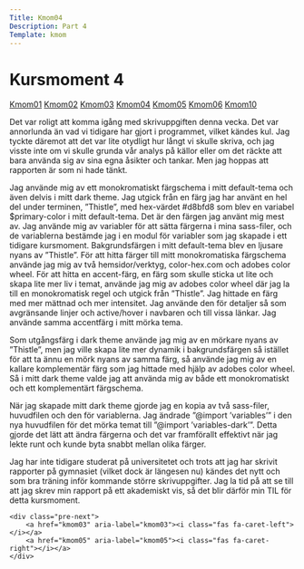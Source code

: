 ```yaml
---
Title: Kmom04
Description: Part 4
Template: kmom
---
```


Kursmoment 4
==================
<div class="sidebar">
    <a href="kmom01">Kmom01</a>
    <a href="kmom02">Kmom02</a>
    <a href="kmom03">Kmom03</a>
    <a href="kmom04">Kmom04</a>
    <a href="kmom05">Kmom05</a>
    <a href="kmom06">Kmom06</a>
    <a href="kmom10">Kmom10</a>
</div>

<div class="kmom-text">
    <p>Det var roligt att komma igång med skrivuppgiften denna vecka. Det var annorlunda än vad vi tidigare har gjort i programmet, vilket kändes kul. Jag tyckte däremot att det var lite otydligt hur långt vi skulle skriva, och jag visste inte om vi skulle grunda vår analys på källor eller om det räckte att bara använda sig av sina egna åsikter och tankar. Men jag hoppas att rapporten är som ni hade tänkt.</p>
    <p>Jag använde mig av ett monokromatiskt färgschema i mitt default-tema och även delvis i mitt dark theme. Jag utgick från en färg jag har använt en hel del under terminen, ”Thistle”, med hex-värdet #d8bfd8 som blev en variabel $primary-color i mitt default-tema. Det är den färgen jag använt mig mest av. Jag använde mig av variabler för att sätta färgerna i mina sass-filer, och de variablerna bestämde jag i en modul för variabler som jag skapade i ett tidigare kursmoment. Bakgrundsfärgen i mitt default-tema blev en ljusare nyans av ”Thistle”. För att hitta färger till mitt monokromatiska färgschema använde jag mig av två hemsidor/verktyg, color-hex.com och adobes color wheel. För att hitta en accent-färg, en färg som skulle sticka ut lite och skapa lite mer liv i temat, använde jag mig av adobes color wheel där jag la till en monokromatisk regel och utgick från ”Thistle”. Jag hittade en färg med mer mättnad och mer intensitet. Jag använde den för detaljer så som avgränsande linjer och active/hover i navbaren och till vissa länkar. Jag använde samma accentfärg i mitt mörka tema. </p>
    <p>Som utgångsfärg i dark theme använde jag mig av en mörkare nyans av ”Thistle”, men jag ville skapa lite mer dynamik i bakgrundsfärgen så istället för att ta ännu en mörk nyans av samma färg, så använde jag mig av en kallare komplementär färg som jag hittade med hjälp av adobes color wheel. Så i mitt dark theme valde jag att använda mig av både ett monokromatiskt och ett komplementärt färgschema.</p>
    <p>När jag skapade mitt dark theme gjorde jag en kopia av två sass-filer, huvudfilen och den för variablerna. Jag ändrade ”@import ’variables’” i den nya huvudfilen för det mörka temat till ”@import ’variables-dark’”. Detta gjorde det lätt att ändra färgerna och det var framförallt effektivt när jag lekte runt och kunde byta snabbt mellan olika färger. </p>
    <p>Jag har inte tidigare studerat på universitetet och trots att jag har skrivit rapporter på gymnasiet (vilket dock är längesen nu) kändes det nytt och som bra träning inför kommande större skrivuppgifter. Jag la tid på att se till att jag skrev min rapport på ett akademiskt vis, så det blir därför min TIL för detta kursmoment.</p>


    <div class="pre-next">
        <a href="kmom03" aria-label="kmom03"><i class="fas fa-caret-left"></i></a>
        <a href="kmom05" aria-label="kmom05"><i class="fas fa-caret-right"></i></a>
    </div>
</div>
